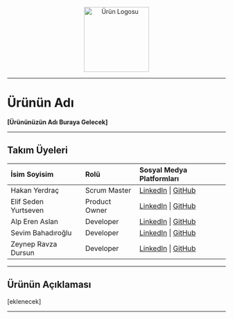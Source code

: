 <p align="center">
  <img src="" alt="Ürün Logosu" width="150"/>
</p>

---

# Ürünün Adı

**[Ürününüzün Adı Buraya Gelecek]**

---

## Takım Üyeleri

| İsim Soyisim         | Rolü                     | Sosyal Medya Platformları                                 |
| :------------------- | :----------------------- | :-------------------------------------------------------- |
| Hakan Yerdraç   | Scrum Master | [LinkedIn](https://www.linkedin.com/in/uye1) \| [GitHub](https://github.com/uye1) 
| Elif Seden Yurtseven   | Product Owner | [LinkedIn](https://www.linkedin.com/in/uye2) \| [GitHub](https://github.com/uye2) 
| Alp Eren Aslan   | Developer | [LinkedIn](https://www.linkedin.com/in/uye3) \| [GitHub](https://github.com/uye3) 
| Sevim Bahadıroğlu   | Developer | [LinkedIn](https://www.linkedin.com/in/uye4) \| [GitHub](https://github.com/uye4) 
| Zeynep Ravza Dursun   | Developer | [LinkedIn](https://www.linkedin.com/in/uye5) \| [GitHub](https://github.com/uye5) 

---

## Ürünün Açıklaması

[eklenecek]

---
